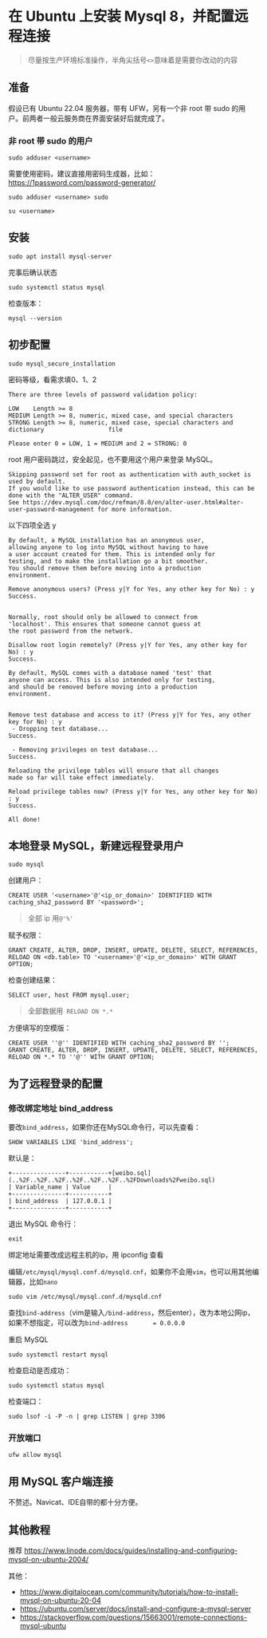 # 在 Ubuntu 上安装 Mysql 8，并配置远程连接

> 尽量按生产环境标准操作，半角尖括号`<>`意味着是需要你改动的内容

## 准备

假设已有 Ubuntu 22.04 服务器，带有 UFW，另有一个非 root 带 sudo 的用户。前两者一般云服务商在界面安装好后就完成了。

### 非 root 带 sudo 的用户

```shell
sudo adduser <username>
```

需要使用密码，建议直接用密码生成器，比如：https://1password.com/password-generator/

[//]: # (TODO：自己写一个)

```shell
sudo adduser <username> sudo
```

```shell
su <username>
```

## 安装

```shell
sudo apt install mysql-server
```

完事后确认状态

```shell
sudo systemctl status mysql
```

检查版本：

```shell
mysql --version
```

## 初步配置

```shell
sudo mysql_secure_installation
```

密码等级，看需求填0、1、2

```text
There are three levels of password validation policy:

LOW    Length >= 8
MEDIUM Length >= 8, numeric, mixed case, and special characters
STRONG Length >= 8, numeric, mixed case, special characters and dictionary                  file

Please enter 0 = LOW, 1 = MEDIUM and 2 = STRONG: 0
```

root 用户密码跳过，安全起见，也不要用这个用户来登录 MySQL。

```text
Skipping password set for root as authentication with auth_socket is used by default.
If you would like to use password authentication instead, this can be done with the "ALTER_USER" command.
See https://dev.mysql.com/doc/refman/8.0/en/alter-user.html#alter-user-password-management for more information.
```

以下四项全选 y

```text
By default, a MySQL installation has an anonymous user,
allowing anyone to log into MySQL without having to have
a user account created for them. This is intended only for
testing, and to make the installation go a bit smoother.
You should remove them before moving into a production
environment.

Remove anonymous users? (Press y|Y for Yes, any other key for No) : y
Success.


Normally, root should only be allowed to connect from
'localhost'. This ensures that someone cannot guess at
the root password from the network.

Disallow root login remotely? (Press y|Y for Yes, any other key for No) : y
Success.

By default, MySQL comes with a database named 'test' that
anyone can access. This is also intended only for testing,
and should be removed before moving into a production
environment.


Remove test database and access to it? (Press y|Y for Yes, any other key for No) : y
 - Dropping test database...
Success.

 - Removing privileges on test database...
Success.

Reloading the privilege tables will ensure that all changes
made so far will take effect immediately.

Reload privilege tables now? (Press y|Y for Yes, any other key for No) : y
Success.

All done!

```

## 本地登录 MySQL，新建远程登录用户

```shell
sudo mysql
```

创建用户：

```shell
CREATE USER '<username>'@'<ip_or_domain>' IDENTIFIED WITH caching_sha2_password BY '<password>';
```

> 全部 ip 用`@'%'`

赋予权限：

```shell
GRANT CREATE, ALTER, DROP, INSERT, UPDATE, DELETE, SELECT, REFERENCES, RELOAD ON <db.table> TO '<username>'@'<ip_or_domain>' WITH GRANT OPTION;
```

检查创建结果：

```shell
SELECT user, host FROM mysql.user;
```

> 全部数据用` RELOAD ON *.*`

方便填写的空模版：

```shell
CREATE USER ''@'' IDENTIFIED WITH caching_sha2_password BY '';
GRANT CREATE, ALTER, DROP, INSERT, UPDATE, DELETE, SELECT, REFERENCES, RELOAD ON *.* TO ''@'' WITH GRANT OPTION;
```

## 为了远程登录的配置

### 修改绑定地址 bind_address

要改`bind_address`，如果你还在MySQL命令行，可以先查看：

```shell
SHOW VARIABLES LIKE 'bind_address';
```

默认是：

```text
+---------------+-----------+[weibo.sql](..%2F..%2F..%2F..%2F..%2F..%2F..%2FDownloads%2Fweibo.sql)
| Variable_name | Value     |
+---------------+-----------+
| bind_address  | 127.0.0.1 |
+---------------+-----------+
```

退出 MySQL 命令行：

```shell
exit
```

绑定地址需要改成远程主机的ip，用 ipconfig 查看

编辑`/etc/mysql/mysql.conf.d/mysqld.cnf`，如果你不会用`vim`，也可以用其他编辑器，比如`nano` 

```shell
sudo vim /etc/mysql/mysql.conf.d/mysqld.cnf
```

查找`bind-address`（vim是输入`/bind-address`，然后enter），改为本地公网ip，如果不想指定，可以改为`bind-address       = 0.0.0.0`

重启 MySQL

```shell
sudo systemctl restart mysql
```

检查启动是否成功：

```shell
sudo systemctl status mysql
```

检查端口：

```shell
sudo lsof -i -P -n | grep LISTEN | grep 3306
```

### 开放端口

```shell
ufw allow mysql
```

## 用 MySQL 客户端连接

不赘述。Navicat、IDE自带的都十分方便。

## 其他教程

推荐 https://www.linode.com/docs/guides/installing-and-configuring-mysql-on-ubuntu-2004/

其他：

- https://www.digitalocean.com/community/tutorials/how-to-install-mysql-on-ubuntu-20-04
- https://ubuntu.com/server/docs/install-and-configure-a-mysql-server
- https://stackoverflow.com/questions/15663001/remote-connections-mysql-ubuntu
